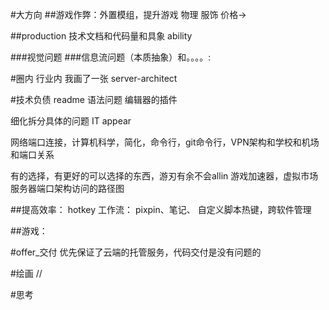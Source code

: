 #大方向
##游戏作弊：外置模组，提升游戏
    物理
    服饰
    价格->


##production
技术文档和代码量和具象 ability

###视觉问题
###信息流问题（本质抽象）和。。。。:




#圈内 行业内
我画了一张 server-architect 

#技术负债
readme 语法问题
编辑器的插件

细化拆分具体的问题
IT appear


网络端口连接，计算机科学，简化，命令行，git命令行，VPN架构和学校和机场和端口关系

有的选择，有更好的可以选择的东西，游刃有余不会allin
游戏加速器，虚拟市场
服务器端口架构访问的路径图


##提高效率： hotkey
工作流： pixpin、笔记、
自定义脚本热键，跨软件管理

##游戏：



#offer_交付
优先保证了云端的托管服务，代码交付是没有问题的

#绘画
//

#思考



